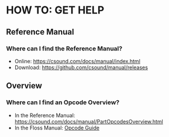 # HOW TO: GET HELP

## Reference Manual

### Where can I find the Reference Manual?

- Online: <https://csound.com/docs/manual/index.html>
- Download: <https://github.com/csound/manual/releases>

## Overview

### Where can I find an Opcode Overview?

- In the Reference Manual: <https://csound.com/docs/manual/PartOpcodesOverview.html>
- In the Floss Manual: [Opcode Guide](/appendix/opcode-guide)
